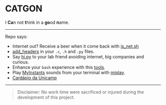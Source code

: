 # CATGON
I **Ca**n not **t**hink in a **go**od **n**ame.

______

Repo says:
- Internet out? Receive a beer when it come back with [is_net.sh](scripts/is_net.sh)
- [add_headers](scripts/add_headers.sh) in your `.c`, `.h` and `.py` files.
- Say [hi.py](scripts/hipy/) to your lab friend avoiding internet, big companies and curious.
- Enhance your `bash` experience with this [tools](functions/tools.sh).
- Play [MyInstants](https://www.myinstants.com) sounds from your terminal with [miplay](functions/miplay.sh).
- [Cardápio da Unicamp](scripts/cardapio.py)

______
> Disclaimer: No work time were sacrificed or injured during the development of this project.

